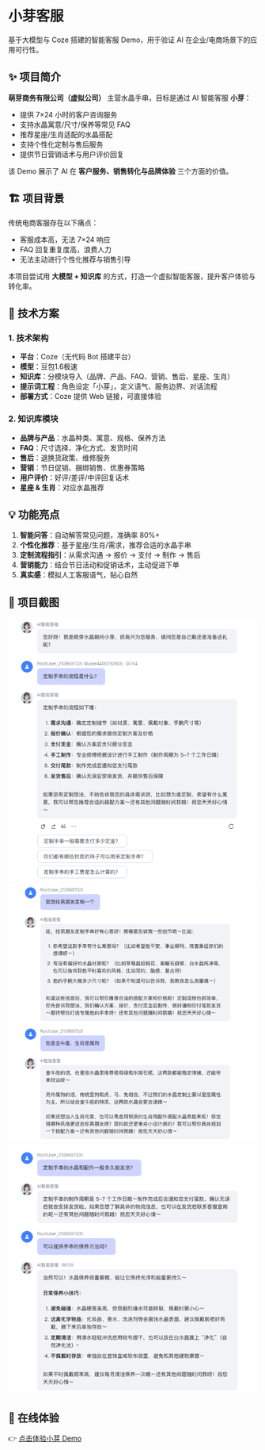 # 小芽客服
基于大模型与 Coze 搭建的智能客服 Demo，用于验证 AI 在企业/电商场景下的应用可行性。

## ✨ 项目简介  
**萌芽商务有限公司（虚拟公司）** 主营水晶手串，目标是通过 AI 智能客服 **小芽**：  
- 提供 7×24 小时的客户咨询服务  
- 支持水晶寓意/尺寸/保养等常见 FAQ  
- 推荐星座/生肖适配的水晶搭配  
- 支持个性化定制与售后服务  
- 提供节日营销话术与用户评价回复  

该 Demo 展示了 AI 在 **客户服务、销售转化与品牌体验** 三个方面的价值。


## 🏗️ 项目背景  
传统电商客服存在以下痛点：  
- 客服成本高，无法 7×24 响应  
- FAQ 回复重复度高，浪费人力  
- 无法主动进行个性化推荐与销售引导  

本项目尝试用 **大模型 + 知识库** 的方式，打造一个虚拟智能客服，提升客户体验与转化率。  



## 🔧 技术方案  

### 1. 技术架构  
- **平台**：Coze（无代码 Bot 搭建平台）  
- **模型**：豆包1.6极速  
- **知识库**：分模块导入（品牌、产品、FAQ、营销、售后、星座、生肖）  
- **提示词工程**：角色设定「小芽」，定义语气、服务边界、对话流程  
- **部署方式**：Coze 提供 Web 链接，可直接体验  



### 2. 知识库模块  
- **品牌与产品**：水晶种类、寓意、规格、保养方法  
- **FAQ**：尺寸选择、净化方式、发货时间  
- **售后**：退换货政策、维修服务  
- **营销**：节日促销、捆绑销售、优惠券策略  
- **用户评价**：好评/差评/中评回复话术  
- **星座 & 生肖**：对应水晶推荐 



## 💡 功能亮点  
1. **智能问答**：自动解答常见问题，准确率 80%+  
2. **个性化推荐**：基于星座/生肖/需求，推荐合适的水晶手串  
3. **定制流程指引**：从需求沟通 → 报价 → 支付 → 制作 → 售后  
4. **营销能力**：结合节日活动和促销话术，主动促进下单  
5. **真实感**：模拟人工客服语气，贴心自然



## 📸 项目截图  
![欢迎语](./images/huanyingyu.png)
![产品推荐](./images/tuijian.png)
![售后](./images/shouhou.png)



## 🚀 在线体验  
👉 [点击体验小芽 Demo](https://www.coze.cn/store/agent/7549900152732483630?bot_id=true)  
